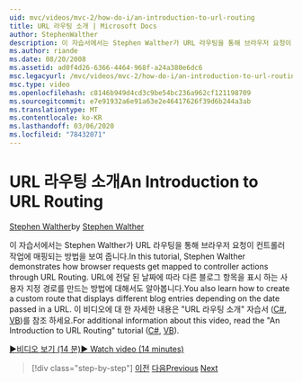 ```yaml
---
uid: mvc/videos/mvc-2/how-do-i/an-introduction-to-url-routing
title: URL 라우팅 소개 | Microsoft Docs
author: StephenWalther
description: 이 자습서에서는 Stephen Walther가 URL 라우팅을 통해 브라우저 요청이 컨트롤러 작업에 매핑되는 방법을 보여 줍니다. 또한 cust ...를 만드는 방법에 대해 알아봅니다.
ms.author: riande
ms.date: 08/20/2008
ms.assetid: ad0f4d26-6366-4464-968f-a24a380e6dc6
msc.legacyurl: /mvc/videos/mvc-2/how-do-i/an-introduction-to-url-routing
msc.type: video
ms.openlocfilehash: c8146b949d4cd3c9be54bc236a962cf121198709
ms.sourcegitcommit: e7e91932a6e91a63e2e46417626f39d6b244a3ab
ms.translationtype: MT
ms.contentlocale: ko-KR
ms.lasthandoff: 03/06/2020
ms.locfileid: "78432071"
---
```

# <a name="an-introduction-to-url-routing"></a><span data-ttu-id="70d1a-104">URL 라우팅 소개</span><span class="sxs-lookup"><span data-stu-id="70d1a-104">An Introduction to URL Routing</span></span>

<span data-ttu-id="70d1a-105">[Stephen Walther](https://github.com/StephenWalther)</span><span class="sxs-lookup"><span data-stu-id="70d1a-105">by [Stephen Walther](https://github.com/StephenWalther)</span></span>

<span data-ttu-id="70d1a-106">이 자습서에서는 Stephen Walther가 URL 라우팅을 통해 브라우저 요청이 컨트롤러 작업에 매핑되는 방법을 보여 줍니다.</span><span class="sxs-lookup"><span data-stu-id="70d1a-106">In this tutorial, Stephen Walther demonstrates how browser requests get mapped to controller actions through URL Routing.</span></span> <span data-ttu-id="70d1a-107">URL에 전달 된 날짜에 따라 다른 블로그 항목을 표시 하는 사용자 지정 경로를 만드는 방법에 대해서도 알아봅니다.</span><span class="sxs-lookup"><span data-stu-id="70d1a-107">You also learn how to create a custom route that displays different blog entries depending on the date passed in a URL.</span></span> <span data-ttu-id="70d1a-108">이 비디오에 대 한 자세한 내용은 "URL 라우팅 소개" 자습서 ([C#](../../../overview/older-versions-1/controllers-and-routing/asp-net-mvc-routing-overview-cs.md), [VB](../../../overview/older-versions-1/controllers-and-routing/asp-net-mvc-routing-overview-vb.md))를 참조 하세요.</span><span class="sxs-lookup"><span data-stu-id="70d1a-108">For additional information about this video, read the "An Introduction to URL Routing" tutorial ([C#](../../../overview/older-versions-1/controllers-and-routing/asp-net-mvc-routing-overview-cs.md), [VB](../../../overview/older-versions-1/controllers-and-routing/asp-net-mvc-routing-overview-vb.md)).</span></span>

[<span data-ttu-id="70d1a-109">&#9654;비디오 보기 (14 분)</span><span class="sxs-lookup"><span data-stu-id="70d1a-109">&#9654; Watch video (14 minutes)</span></span>](https://channel9.msdn.com/Blogs/ASP-NET-Site-Videos/an-introduction-to-url-routing)

> [!div class="step-by-step"]
> <span data-ttu-id="70d1a-110">[이전](understanding-views-view-data-and-html-helpers.md)
> [다음](preventing-javascript-injection-attacks.md)</span><span class="sxs-lookup"><span data-stu-id="70d1a-110">[Previous](understanding-views-view-data-and-html-helpers.md)
[Next](preventing-javascript-injection-attacks.md)</span></span>
